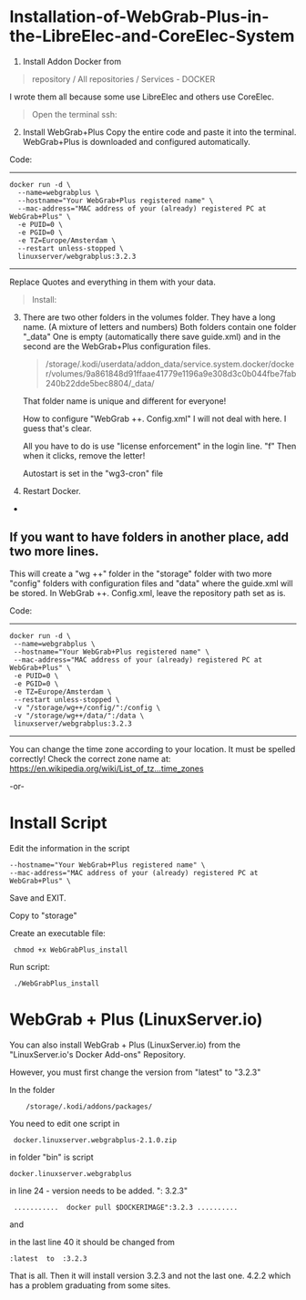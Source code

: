 # Installation-of-WebGrab-Plus-in-the-LibreElec-and-CoreElec-System


1.  Install Addon Docker from 

>repository / All repositories / Services  -  DOCKER

I wrote them all because some use LibreElec and others use CoreElec.

   >Open the terminal ssh:

2.  Install WebGrab+Plus
Copy the entire code and paste it into the terminal. WebGrab+Plus is downloaded and configured automatically.
 
Code:

-----------------------------------------------------------------------------------------------------------------------------------------------

    docker run -d \
      --name=webgrabplus \
      --hostname="Your WebGrab+Plus registered name" \
      --mac-address="MAC address of your (already) registered PC at WebGrab+Plus" \
      -e PUID=0 \
      -e PGID=0 \
      -e TZ=Europe/Amsterdam \
      --restart unless-stopped \
      linuxserver/webgrabplus:3.2.3

 ---------------------------------------------------------------------------------------------------------------------------------------------- 
  
   Replace Quotes and everything in them with your data.

>Install:

3.  There are two other folders in the volumes folder. They have a long name. (A mixture of letters and numbers) 
    Both folders contain one folder  "_data"
    One is empty (automatically there save guide.xml) and in the second are the WebGrab+Plus configuration files.

    >/storage/.kodi/userdata/addon_data/service.system.docker/docker/volumes/9a861848d91ffaae41779e1196a9e308d3c0b044fbe7fab240b22dde5bec8804/_data/
    
    That folder name is unique and different for everyone!

    How to configure "WebGrab ++. Config.xml" I will not deal with here. I guess that's clear. 

    All you have to do is use "license enforcement" in the login line. "f" Then when it clicks, remove the letter!

    Autostart is set in the "wg3-cron" file

4.  Restart Docker.



-
If you want to have folders in another place, add two more lines.
-

This will create a "wg ++" folder in the "storage" folder with two more "config" folders with configuration files and "data" where the guide.xml will be stored. In WebGrab ++. Config.xml, leave the repository path set as is.

Code:

-----------------------------------------------------------------------------------------------------------------------------------------------

    docker run -d \
     --name=webgrabplus \
     --hostname="Your WebGrab+Plus registered name" \
     --mac-address="MAC address of your (already) registered PC at WebGrab+Plus" \
     -e PUID=0 \
     -e PGID=0 \
     -e TZ=Europe/Amsterdam \
     --restart unless-stopped \
     -v "/storage/wg++/config/":/config \
     -v "/storage/wg++/data/":/data \
     linuxserver/webgrabplus:3.2.3
  
------------------------------------------------------------------------------------------------------------------------------------------------                    
You can change the time zone according to your location. It must be spelled correctly!
Check the correct zone name at:
https://en.wikipedia.org/wiki/List_of_tz...time_zones 


-or-

# Install Script

Edit the information in the script

    --hostname="Your WebGrab+Plus registered name" \
    --mac-address="MAC address of your (already) registered PC at WebGrab+Plus" \
 
Save and EXIT.
 
Copy to "storage" 

Create an executable file:
     
     chmod +x WebGrabPlus_install
     
   Run script:
     
     ./WebGrabPlus_install

# WebGrab + Plus (LinuxServer.io)

You can also install WebGrab + Plus (LinuxServer.io) from the "LinuxServer.io's Docker Add-ons" Repository.

However, you must first change the version from "latest" to "3.2.3"

In the folder

        /storage/.kodi/addons/packages/

You need to edit one script in

     docker.linuxserver.webgrabplus-2.1.0.zip

in folder "bin" is script 

    docker.linuxserver.webgrabplus

in line 24 - version needs to be added. ": 3.2.3" 

     ...........  docker pull $DOCKERIMAGE":3.2.3 ..........

and

in the last line 40 it should be changed from 

    :latest  to  :3.2.3 

That is all. Then it will install version 3.2.3 and not the last one. 4.2.2 which has a problem graduating from some sites.

